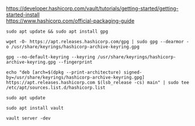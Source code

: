 https://developer.hashicorp.com/vault/tutorials/getting-started/getting-started-install     
https://www.hashicorp.com/official-packaging-guide    

```
sudo apt update && sudo apt install gpg
```


```
wget -O- https://apt.releases.hashicorp.com/gpg | sudo gpg --dearmor -o /usr/share/keyrings/hashicorp-archive-keyring.gpg

```


```
gpg --no-default-keyring --keyring /usr/share/keyrings/hashicorp-archive-keyring.gpg --fingerprint

```


```
echo "deb [arch=$(dpkg --print-architecture) signed-by=/usr/share/keyrings/hashicorp-archive-keyring.gpg] https://apt.releases.hashicorp.com $(lsb_release -cs) main" | sudo tee /etc/apt/sources.list.d/hashicorp.list
```


```
sudo apt update
```


```
sudo apt install vault
```

```
vault server -dev
```
